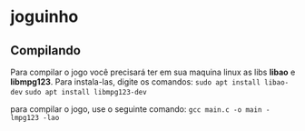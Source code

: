 # joguinho

## Compilando
Para compilar o jogo você precisará ter em sua maquina linux as libs **libao** e **libmpg123**. Para instala-las, digite os comandos:
``sudo apt install libao-dev``
``sudo apt install libmpg123-dev``

para compilar o jogo, use o seguinte comando:
``gcc main.c -o main -lmpg123 -lao``

